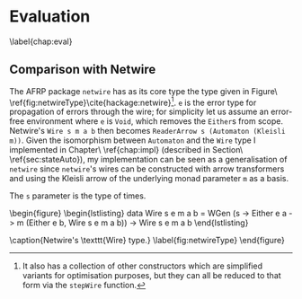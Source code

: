 Evaluation
==========

\label{chap:eval}

Comparison with Netwire
-----------------------

The AFRP package `netwire` has as its core type the type given in Figure\ 
\ref{fig:netwireType}\cite{hackage:netwire}[^others]. `e` is the error type for
propagation of errors through the wire; for simplicity let us assume an
error-free environment where `e` is `Void`, which removes the `Either`s from
scope. Netwire's `Wire s m a b` then becomes `ReaderArrow s (Automaton (Kleisli
m))`. Given the isomorphism between `Automaton` and the `Wire` type I
implemented in Chapter\ \ref{chap:impl} (described in Section\ 
\ref{sec:stateAuto}), my implementation can be seen as a generalisation of
`netwire` since `netwire`'s wires can be constructed with arrow transformers and
using the Kleisli arrow of the underlying monad parameter `m` as a basis.

The `s` parameter is the type of times.

\begin{figure}
\begin{lstlisting}
data Wire s e m a b = WGen (s -> Either e a -> m (Either e b, Wire s e m a b))
-> Wire s e m a b
\end{lstlisting}

\caption{Netwire's \texttt{Wire} type.}
\label{fig:netwireType}
\end{figure}

[^others]: It also has a collection of other constructors which are simplified
variants for optimisation purposes, but they can all be reduced to that form via
the `stepWire` function.

